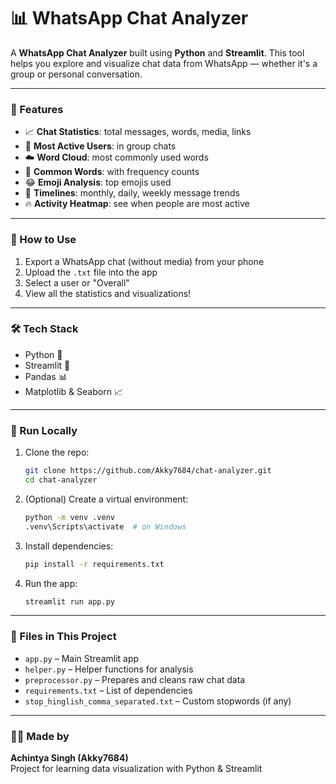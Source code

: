 # 📊 WhatsApp Chat Analyzer

A **WhatsApp Chat Analyzer** built using **Python** and **Streamlit**. This tool helps you explore and visualize chat data from WhatsApp — whether it's a group or personal conversation.

---

### 🧠 Features

- 📈 **Chat Statistics**: total messages, words, media, links
- 👥 **Most Active Users**: in group chats
- ☁️ **Word Cloud**: most commonly used words
- 💬 **Common Words**: with frequency counts
- 😂 **Emoji Analysis**: top emojis used
- 📅 **Timelines**: monthly, daily, weekly message trends
- 🔥 **Activity Heatmap**: see when people are most active

---

### 🧾 How to Use

1. Export a WhatsApp chat (without media) from your phone
2. Upload the `.txt` file into the app
3. Select a user or "Overall"
4. View all the statistics and visualizations!

---

### 🛠️ Tech Stack

- Python 🐍
- Streamlit 🚀
- Pandas 📊
- Matplotlib & Seaborn 📈

---

### 🚀 Run Locally

1. Clone the repo:
   ```bash
   git clone https://github.com/Akky7684/chat-analyzer.git
   cd chat-analyzer
   ```

2. (Optional) Create a virtual environment:
   ```bash
   python -m venv .venv
   .venv\Scripts\activate  # on Windows
   ```

3. Install dependencies:
   ```bash
   pip install -r requirements.txt
   ```

4. Run the app:
   ```bash
   streamlit run app.py
   ```

---

### 📂 Files in This Project

- `app.py` – Main Streamlit app
- `helper.py` – Helper functions for analysis
- `preprocessor.py` – Prepares and cleans raw chat data
- `requirements.txt` – List of dependencies
- `stop_hinglish_comma_separated.txt` – Custom stopwords (if any)

---

### 🙋‍♂️ Made by

**Achintya Singh (Akky7684)**  
Project for learning data visualization with Python & Streamlit
